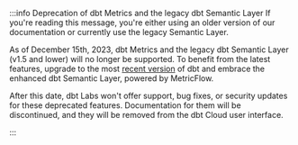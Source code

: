 :::info Deprecation of dbt Metrics and the legacy dbt Semantic Layer
If you're reading this message, you're either using an older version of our documentation or currently use the legacy Semantic Layer.

As of December 15th, 2023, dbt Metrics and the legacy dbt Semantic Layer (v1.5 and lower) will no longer be supported. To benefit from the latest features, upgrade to the most [recent version](/guides/migration/sl-migration) of dbt and embrace the enhanced dbt Semantic Layer, powered by MetricFlow.

After this date, dbt Labs won't offer support, bug fixes, or security updates for these deprecated features. Documentation for them will be discontinued, and they will be removed from the dbt Cloud user interface.

:::
